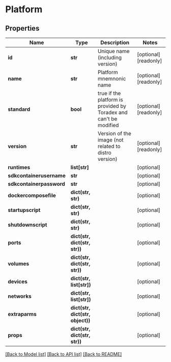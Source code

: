# Platform

## Properties
Name | Type | Description | Notes
------------ | ------------- | ------------- | -------------
**id** | **str** | Unique name (including version) | [optional] [readonly] 
**name** | **str** | Platform mnemnonic name | [optional] [readonly] 
**standard** | **bool** | true if the platform is provided by Toradex and can&#39;t be modified | [optional] [readonly] 
**version** | **str** | Version of the image (not related to distro version) | [optional] [readonly] 
**runtimes** | **list[str]** |  | [optional] 
**sdkcontainerusername** | **str** |  | [optional] 
**sdkcontainerpassword** | **str** |  | [optional] 
**dockercomposefile** | **dict(str, str)** |  | [optional] 
**startupscript** | **dict(str, str)** |  | [optional] 
**shutdownscript** | **dict(str, str)** |  | [optional] 
**ports** | **dict(str, dict(str, str))** |  | [optional] 
**volumes** | **dict(str, dict(str, str))** |  | [optional] 
**devices** | **dict(str, list[str])** |  | [optional] 
**networks** | **dict(str, list[str])** |  | [optional] 
**extraparms** | **dict(str, dict(str, object))** |  | [optional] 
**props** | **dict(str, dict(str, str))** |  | [optional] 

[[Back to Model list]](../README.md#documentation-for-models) [[Back to API list]](../README.md#documentation-for-api-endpoints) [[Back to README]](../README.md)


